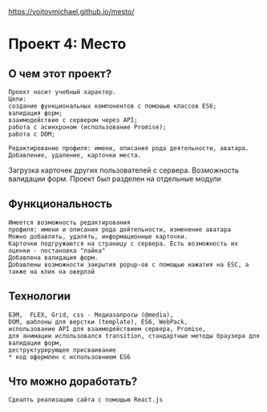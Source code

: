 https://voitovmichael.github.io/mesto/
# Проект 4: Место

## О чем этот проект?
	Проект носит учебный характер.
	Цели: 
	создание функциональных компонентов с помошью классов ES6; 
	валидация форм;
	взаимодействие с сервером через API;
	работа с асинхроном (использование Promise);
	работа с DOM;
	
	Редактирование профиля: имени, описания рода деятельности, аватара.  Добавление, удаление, карточки места.
Загрузка карточек других пользователей с сервера. Возможность валидации форм. Проект был разделен на отдельные модули


## Функциональность
	Имеется возможность редактирования
	профиля: имени и описания рода дейтельности, изменение аватара
	Можно добавлять, удалять, информационные карточки.
	Карточки подгружаются на страницу с сервера. Есть возможность их оценки - постановка "лайка"
	Добавлена валидация форм.
	Добавлены возможности закрытия popup-ов с помощью нажатия на ESC, а также на клик на оверлэй

## Технологии
	БЭМ,  FLEX, Grid, css - Медиазапросы (@media), 
	DOM, шаблоны для верстки (template), ES6, WebPack, 
	использование API для взаимодействием сервера, Promise,
	для анимации использовался transition, стандартные методы браузера для валидации форм, 
	деструктурирующее присваивание
	* код оформлен с использовнием ES6
	
## Что можно доработать?
	Сдеалть реализацию сайта с помощью React.js
	
	
